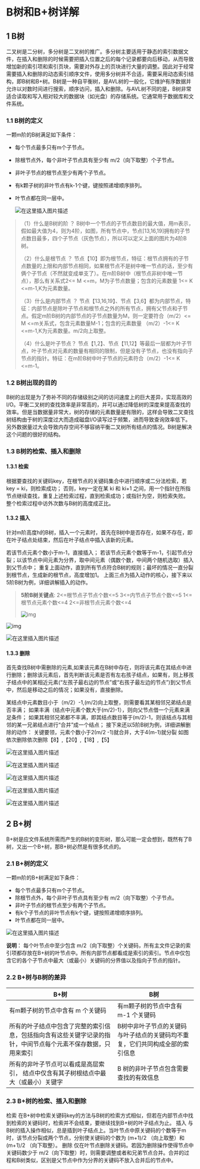 # B树和B+树详解

## 1 B树

​		二叉树是二分树，多分树是二叉树的推广。多分树主要适用于静态的索引数据文件，在插入和删除的时候需要把插入位置之后的每个记录都要向后移动，从而导致增加新的索引项和索引页块，需要对外存上的页块进行大量的调整。因此对于经常需要插入和删除的动态索引顺序文件，使用多分树并不合适，需要采用动态索引结构，即B树和B+树。
​		B树是一种自平衡树，是AVL树的一般化，它维护有序数据并允许以对数时间进行搜索，顺序访问，插入和删除。与AVL树不同的是，B树非常适合读取和写入相对较大的数据块（如光盘）的存储系统。它通常用于数据库和文件系统。



### 1.1 B树的定义

一颗m阶的B树满足如下条件：

- 每个节点最多只有m个子节点。

- 除根节点外，每个非叶子节点具有至少有 m/2（向下取整）个子节点。

- 非叶子节点的根节点至少有两个子节点。

- 有k颗子树的非叶节点有k-1个键，键按照递增顺序排列。

- 叶节点都在同一层中。

  ![在这里插入图片描述](.\img\501b3bf5e5203341ed8324345f885db2.png)

> （1）什么是B树的阶 ？
> B树中一个节点的子节点数目的最大值，用m表示，假如最大值为4，则为4阶，如图，所有节点中，节点[13,16,19]拥有的子节点数目最多，四个子节点（灰色节点），所以可以定义上面的图片为4阶B树。
>
> （2）什么是根节点 ？
> 节点【10】即为根节点，特征：根节点拥有的子节点数量的上限和内部节点相同，如果根节点不是树中唯一节点的话，至少有俩个子节点（不然就变成单支了）。在m阶B树中（根节点非树中唯一节点），那么有关系式2<= M <=m，M为子节点数量；包含的元素数量 1<= K <=m-1,K为元素数量。
>
> （3）什么是内部节点 ？
> 节点【13,16,19】、节点【3,6】都为内部节点，特征：内部节点是除叶子节点和根节点之外的所有节点，拥有父节点和子节点。假定m阶B树的内部节点的子节点数量为M，则一定要符合（m/2）<= M <=m关系式，包含元素数量M-1；包含的元素数量 （m/2）-1<= K <=m-1,K为元素数量。m/2向上取整。
>
> （4）什么是叶子节点？
> 节点【1,2】、节点【11,12】等最后一层都为叶子节点，叶子节点对元素的数量有相同的限制，但是没有子节点，也没有指向子节点的指针。特征：在m阶B树中叶子节点的元素符合（m/2）-1<= K <=m-1。



### 1.2 B树出现的目的

​		B树的出现是为了弥补不同的存储级别之间的访问速度上的巨大差异，实现高效的 I/O。平衡二叉树的查找效率是非常高的，并可以通过降低树的深度来提高查找的效率。但是当数据量非常大，树的存储的元素数量是有限的，这样会导致二叉查找树结构由于树的深度过大而造成磁盘I/O读写过于频繁，进而导致查询效率低下。另外数据量过大会导致内存空间不够容纳平衡二叉树所有结点的情况。B树是解决这个问题的很好的结构。


### 1.3 B树的检索、插入和删除

#### 1.3.1 检索

根据要查找的关键码key，在根节点的关键码集合中进行顺序或二分法检索，若key = ki，则检索成功；
否则，key一定在某 ki 和 ki+1 之间，用一个指针在所指节点继续查找，重复上述检索过程，直到检索成功；或指针为空，则检索失败。
整个检索过程中访外次数与B树的高度成正比。

#### 1.3.2 插入

针对m阶高度h的B树，插入一个元素时，首先在B树中是否存在，如果不存在，即在叶子结点处结束，然后在叶子结点中插入该新的元素。

若该节点元素个数小于m-1，直接插入；
若该节点元素个数等于m-1，引起节点分裂；以该节点中间元素为分界，取中间元素（偶数个数，中间两个随机选取）插入到父节点中；
重复上面动作，直到所有节点符合B树的规则；最坏的情况一直分裂到根节点，生成新的根节点，高度增加1。
上面三点为插入动作的核心，接下来以5阶B树为例，详细讲解插入的动作。

> **5阶B树关键点**:
> 2<=根节点子节点个数<=5
> 3<=内节点子节点个数<=5
> 1<=根节点元素个数<=4
> 2<=非根节点元素个数<=4
>
> ![img](img/dae81f28b28d4cc1b5d741aec44773a1.png)



![img](img/2450de4698504e0c98db9bd240639636.png)

![在这里插入图片描述](img/42ddf2c8b50c4ba089d52983b411d9f5.png)



#### 1.3.3 删除

首先查找B树中需删除的元素,如果该元素在B树中存在，则将该元素在其结点中进行删除；删除该元素后，首先判断该元素是否有左右孩子结点，如果有，则上移孩子结点中的某相近元素(“左孩子最右边的节点”或“右孩子最左边的节点”)到父节点中，然后是移动之后的情况；如果没有，直接删除。

某结点中元素数目小于（m/2）-1,(m/2)向上取整，则需要看其某相邻兄弟结点是否丰满；
如果丰满（结点中元素个数大于(m/2)-1），则向父节点借一个元素来满足条件；
如果其相邻兄弟都不丰满，即其结点数目等于(m/2)-1，则该结点与其相邻的某一兄弟结点进行“合并”成一个结点；
接下来还以5阶B树为例，详细讲解删除的动作：
关键要领，元素个数小于2(m/2 -1)就合并，大于4(m-1)就分裂
如图依次删除依次删除【8】,【20】,【18】,【5】

![在这里插入图片描述](img/111a8613d8308c217108c2015770e612.png)

![在这里插入图片描述](img/469dbefdc4452b8a42d5a1ba1b1bc5c2.png)

![在这里插入图片描述](img/8b508d109c58303874d732beba570334.png)

![在这里插入图片描述](img/746e0c4be772072e58d7bd2a82a75a1d.png)

![在这里插入图片描述](img/b53ce57c1bd26dcf736d50052b4062a3.png)





## 2 B+树

B+树是应文件系统所需而产生的B树的变形树，那么可能一定会想到，既然有了B树，又出一个B+树，那B+树必然是有很多优点的。



### 2.1 B+树的定义

一颗m阶的B+树满足如下条件：

- 每个节点最多只有m个子节点。
- 除根节点外，每个非叶子节点具有至少有 m/2（向下取整）个子节点。
- 非叶子节点的根节点至少有两个子节点。
- 有k个子节点的非叶节点有k个键，键按照递增顺序排列。
- 叶节点都在同一层中。

![在这里插入图片描述](img/9bb3c4a80b66434fa5860016a21a0909.png)

**说明**：
每个叶节点中至少包含 m/2（向下取整）个关键码，所有主文件记录的索引项都存放在B+树的叶节点中。所有内部节点都看成是索引的索引。节点中仅包含它的各个子节点中最大（或最小）关键码的分界值以及指向子节点的指针。

### 2.2 B+树与B树的差异

| B+树                                                         | B树                                                          |
| ------------------------------------------------------------ | ------------------------------------------------------------ |
| 有m颗子树的节点中含有 m 个关键码                             | 有m颗子树的节点中含有 m-1 个关键码                           |
| 所有的叶子结点中包含了完整的索引信息，包括指向含有这些关键字记录的指针，中间节点每个元素不保存数据，只用来索引 | B树中非叶子节点的关键码与叶子结点的关键码均不重复，它们共同构成全部的索引信息 |
| 所有的非叶子节点可以看成是高层索引， 结点中仅含有其子树根结点中最大（或最小）关键字 | B 树的非叶子节点包含需要查找的有效信息                       |

### 2.3 B+树的检索、插入和删除

检索
在B+树中检索关键码key的方法与B树的检索方式相似，但若在内部节点中找到检索的关键码时，检索并不会结束，要继续找到B+树的叶子结点为止。
插入
与B树的插入操作相似，总是插到叶子结点上。当叶节点中原关键码的个数等于m时，该节点分裂成两个节点，分别使关键码的个数为 (m+1)/2 （向上取整）和 (m+1)/2 （向下取整）。
删除
仅在叶节点删除关键码。若因为删除操作使得节点中关键码数少于 m/2（向下取整）时，则需要调整或者和兄弟节点合并。合并的过程和B树类似，区别是父节点中作为分界的关键码不放入合并后的节点中。
